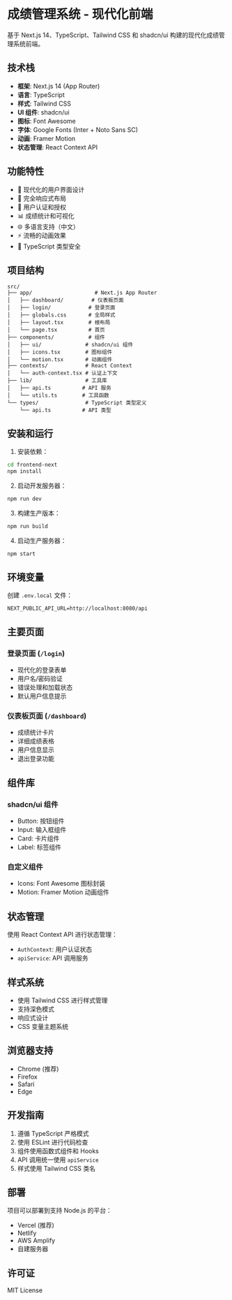 # 成绩管理系统 - 现代化前端

基于 Next.js 14、TypeScript、Tailwind CSS 和 shadcn/ui 构建的现代化成绩管理系统前端。

## 技术栈

- **框架**: Next.js 14 (App Router)
- **语言**: TypeScript
- **样式**: Tailwind CSS
- **UI 组件**: shadcn/ui
- **图标**: Font Awesome
- **字体**: Google Fonts (Inter + Noto Sans SC)
- **动画**: Framer Motion
- **状态管理**: React Context API

## 功能特性

- 🎨 现代化的用户界面设计
- 📱 完全响应式布局
- 🔐 用户认证和授权
- 📊 成绩统计和可视化
- 🌐 多语言支持（中文）
- ⚡ 流畅的动画效果
- 🎯 TypeScript 类型安全

## 项目结构

```
src/
├── app/                    # Next.js App Router
│   ├── dashboard/         # 仪表板页面
│   ├── login/            # 登录页面
│   ├── globals.css       # 全局样式
│   ├── layout.tsx        # 根布局
│   └── page.tsx          # 首页
├── components/           # 组件
│   ├── ui/              # shadcn/ui 组件
│   ├── icons.tsx        # 图标组件
│   └── motion.tsx       # 动画组件
├── contexts/            # React Context
│   └── auth-context.tsx # 认证上下文
├── lib/                 # 工具库
│   ├── api.ts          # API 服务
│   └── utils.ts        # 工具函数
└── types/               # TypeScript 类型定义
    └── api.ts          # API 类型
```

## 安装和运行

1. 安装依赖：
```bash
cd frontend-next
npm install
```


2. 启动开发服务器：
```bash
npm run dev
```

3. 构建生产版本：
```bash
npm run build
```

4. 启动生产服务器：
```bash
npm start
```

## 环境变量

创建 `.env.local` 文件：

```env
NEXT_PUBLIC_API_URL=http://localhost:8080/api
```

## 主要页面

### 登录页面 (`/login`)
- 现代化的登录表单
- 用户名/密码验证
- 错误处理和加载状态
- 默认用户信息提示

### 仪表板页面 (`/dashboard`)
- 成绩统计卡片
- 详细成绩表格
- 用户信息显示
- 退出登录功能

## 组件库

### shadcn/ui 组件
- Button: 按钮组件
- Input: 输入框组件
- Card: 卡片组件
- Label: 标签组件

### 自定义组件
- Icons: Font Awesome 图标封装
- Motion: Framer Motion 动画组件

## 状态管理

使用 React Context API 进行状态管理：
- `AuthContext`: 用户认证状态
- `apiService`: API 调用服务

## 样式系统

- 使用 Tailwind CSS 进行样式管理
- 支持深色模式
- 响应式设计
- CSS 变量主题系统

## 浏览器支持

- Chrome (推荐)
- Firefox
- Safari
- Edge

## 开发指南

1. 遵循 TypeScript 严格模式
2. 使用 ESLint 进行代码检查
3. 组件使用函数式组件和 Hooks
4. API 调用统一使用 `apiService`
5. 样式使用 Tailwind CSS 类名

## 部署

项目可以部署到支持 Node.js 的平台：
- Vercel (推荐)
- Netlify
- AWS Amplify
- 自建服务器

## 许可证

MIT License